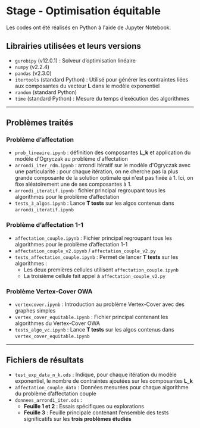 # Stage - Optimisation équitable

Les codes ont été réalisés en Python à l'aide de Jupyter Notebook.

## Librairies utilisées et leurs versions

- `gurobipy` (v12.0.1) : Solveur d’optimisation linéaire
- `numpy` (v2.2.4)
- `pandas` (v2.3.0)
- `itertools` (standard Python) : Utilisé pour générer les contraintes liées aux composantes du vecteur **L** dans le modèle exponentiel
- `random` (standard Python)
- `time` (standard Python) : Mesure du temps d’exécution des algorithmes

---

## Problèmes traités

### Problème d’affectation

- `prob_lineaire.ipynb` : définition des composantes **L_k** et application du modèle d'Ogryczak au problème d'affectation
- `arrondi_iter_rdm.ipynb` : arrondi itératif sur le modèle d'Ogryczak avec une particularité : pour chaque itération, on ne cherche pas la plus grande composante de la solution optimale qui n'est pas fixée à 1. Ici, on fixe aléatoirement une de ses composantes à 1.
- `arrondi_iteratif.ipynb` : fichier principal regroupant tous les algorithmes pour le problème d’affectation
- `tests_3_algos.ipynb` : Lance **T tests** sur les algos contenus dans `arrondi_iteratif.ipynb`

### Problème d’affectation 1-1

- `affectation_couple.ipynb` : Fichier principal regroupant tous les algorithmes pour le problème d’affectation 1-1
- `affectation_couple_v2.ipynb` / `affectation_couple_v2.py`
- `tests_affectation_couple.ipynb` : Permet de lancer **T tests** sur les algorithmes :
  - Les deux premières cellules utilisent `affectation_couple.ipynb`
  - La troisième cellule fait appel à `affectation_couple_v2.py`

### Problème Vertex-Cover OWA

- `vertexcover.ipynb` : Introduction au problème Vertex-Cover avec des graphes simples
- `vertex_cover_equitable.ipynb` : Fichier principal contenant les algorithmes du Vertex-Cover OWA
- `tests_algo_vc.ipynb` : Lance **T tests** sur les algos contenus dans `vertex_cover_equitable.ipynb`

---

## Fichiers de résultats

- `test_exp_data_n_k.ods` : Indique, pour chaque itération du modèle exponentiel, le nombre de contraintes ajoutées sur les composantes **L_k**
- `affectation_couple_data` : Données mesurées pour chaque algorithme du problème d’affectation couple
- `donnees_arrondi_iter.ods` :
  - **Feuille 1 et 2** : Essais spécifiques ou explorations
  - **Feuille 3** : Feuille principale contenant l’ensemble des tests significatifs sur les **trois problèmes étudiés**
